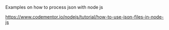 Examples on how to process json with node js




https://www.codementor.io/nodejs/tutorial/how-to-use-json-files-in-node-js

